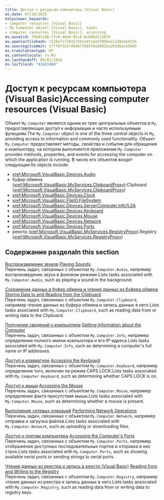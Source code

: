 ```yaml
---
title: Доступ к ресурсам компьютера (Visual Basic)
ms.date: 07/20/2015
helpviewer_keywords:
- computer resources [Visual Basic]
- My.Computer object [Visual Basic], tasks
- computer resources [Visual Basic], accessing
ms.assetid: 75b81c88-f7c0-46e0-95c8-0c006d2120f9
ms.openlocfilehash: 7128a71f28d1755a14fcda5f09bee11202ab4154
ms.sourcegitcommit: efff8f331fd9467f093f8ab8d23a203d6ecb5b60
ms.translationtype: HT
ms.contentlocale: ru-RU
ms.lasthandoff: 09/01/2018
ms.locfileid: "43422468"
---
```

# <a name="accessing-computer-resources-visual-basic"></a><span data-ttu-id="ccfe5-102">Доступ к ресурсам компьютера (Visual Basic)</span><span class="sxs-lookup"><span data-stu-id="ccfe5-102">Accessing computer resources (Visual Basic)</span></span>

<span data-ttu-id="ccfe5-103">Объект `My.Computer` является одним из трех центральных объектов в `My`, предоставляющих доступ к информации и часто используемым функциям.</span><span class="sxs-lookup"><span data-stu-id="ccfe5-103">The `My.Computer` object is one of the three central objects in `My`, providing access to information and commonly used functionality.</span></span> <span data-ttu-id="ccfe5-104">Объект `My.Computer` предоставляет методы, свойства и события для обращения к компьютеру, на котором выполняется приложение.</span><span class="sxs-lookup"><span data-stu-id="ccfe5-104">`My.Computer` provides methods, properties, and events for accessing the computer on which the application is running.</span></span> <span data-ttu-id="ccfe5-105">В число его объектов входят следующие:</span><span class="sxs-lookup"><span data-stu-id="ccfe5-105">Its objects include:</span></span>  
  
-   <xref:Microsoft.VisualBasic.Devices.Audio>
-   <span data-ttu-id="ccfe5-106">буфер обмена (<xref:Microsoft.VisualBasic.MyServices.ClipboardProxy>);</span><span class="sxs-lookup"><span data-stu-id="ccfe5-106">Clipboard (<xref:Microsoft.VisualBasic.MyServices.ClipboardProxy>)</span></span>
-   <xref:Microsoft.VisualBasic.Devices.Clock>
-   <xref:Microsoft.VisualBasic.FileIO.FileSystem>
-   <xref:Microsoft.VisualBasic.Devices.ServerComputer.Info%2A>
-   <xref:Microsoft.VisualBasic.Devices.Keyboard>
-   <xref:Microsoft.VisualBasic.Devices.Mouse>
-   <xref:Microsoft.VisualBasic.Devices.Network>
-   <xref:Microsoft.VisualBasic.Devices.Ports>
-   <span data-ttu-id="ccfe5-107">реестр (<xref:Microsoft.VisualBasic.MyServices.RegistryProxy>).</span><span class="sxs-lookup"><span data-stu-id="ccfe5-107">Registry (<xref:Microsoft.VisualBasic.MyServices.RegistryProxy>)</span></span>
  
## <a name="in-this-section"></a><span data-ttu-id="ccfe5-108">Содержание раздела</span><span class="sxs-lookup"><span data-stu-id="ccfe5-108">In this section</span></span>

<span data-ttu-id="ccfe5-109">[Воспроизведение звуков](../../../../visual-basic/developing-apps/programming/computer-resources/playing-sounds.md) </span><span class="sxs-lookup"><span data-stu-id="ccfe5-109">[Playing Sounds](../../../../visual-basic/developing-apps/programming/computer-resources/playing-sounds.md) </span></span>  
<span data-ttu-id="ccfe5-110">Перечень задач, связанных с объектом `My.Computer.Audio`, например воспроизведение звука в фоновом режиме.</span><span class="sxs-lookup"><span data-stu-id="ccfe5-110">Lists tasks associated with `My.Computer.Audio`, such as playing a sound in the background.</span></span>

<span data-ttu-id="ccfe5-111">[Сохранение данных в буфер обмена и чтение данных из буфера обмена](../../../../visual-basic/developing-apps/programming/computer-resources/storing-data-to-and-reading-from-the-clipboard.md) </span><span class="sxs-lookup"><span data-stu-id="ccfe5-111">[Storing Data to and Reading from the Clipboard](../../../../visual-basic/developing-apps/programming/computer-resources/storing-data-to-and-reading-from-the-clipboard.md) </span></span>  
<span data-ttu-id="ccfe5-112">Перечень задач, связанных с объектом `My.Computer.Clipboard`, например чтение данных из буфера обмена и запись данных в него.</span><span class="sxs-lookup"><span data-stu-id="ccfe5-112">Lists tasks associated with `My.Computer.Clipboard`, such as reading data from or writing data to the Clipboard.</span></span>

<span data-ttu-id="ccfe5-113">[Получение сведений о компьютере](../../../../visual-basic/developing-apps/programming/computer-resources/getting-information-about-the-computer.md) </span><span class="sxs-lookup"><span data-stu-id="ccfe5-113">[Getting Information about the Computer](../../../../visual-basic/developing-apps/programming/computer-resources/getting-information-about-the-computer.md) </span></span>  
<span data-ttu-id="ccfe5-114">Перечень задач, связанных с объектом `My.Computer.Info`, например определение полного имени компьютера и его IP-адреса.</span><span class="sxs-lookup"><span data-stu-id="ccfe5-114">Lists tasks associated with `My.Computer.Info`, such as determining a computer's full name or IP addresses.</span></span>

<span data-ttu-id="ccfe5-115">[Доступ к клавиатуре](../../../../visual-basic/developing-apps/programming/computer-resources/accessing-the-keyboard.md) </span><span class="sxs-lookup"><span data-stu-id="ccfe5-115">[Accessing the Keyboard](../../../../visual-basic/developing-apps/programming/computer-resources/accessing-the-keyboard.md) </span></span>  
<span data-ttu-id="ccfe5-116">Перечень задач, связанных с объектом `My.Computer.Keyboard`, например определение того, включен ли режим CAPS LOCK.</span><span class="sxs-lookup"><span data-stu-id="ccfe5-116">Lists tasks associated with `My.Computer.Keyboard`, such as determining whether CAPS LOCK is on.</span></span>

<span data-ttu-id="ccfe5-117">[Доступ к мыши](../../../../visual-basic/developing-apps/programming/computer-resources/accessing-the-mouse.md) </span><span class="sxs-lookup"><span data-stu-id="ccfe5-117">[Accessing the Mouse](../../../../visual-basic/developing-apps/programming/computer-resources/accessing-the-mouse.md) </span></span>  
<span data-ttu-id="ccfe5-118">Перечень задач, связанных с объектом `My.Computer.Mouse`, например определение факта присутствия мыши.</span><span class="sxs-lookup"><span data-stu-id="ccfe5-118">Lists tasks associated with `My.Computer.Mouse`, such as determining whether a mouse is present.</span></span>

<span data-ttu-id="ccfe5-119">[Выполнение сетевых операций](../../../../visual-basic/developing-apps/programming/computer-resources/performing-network-operations.md) </span><span class="sxs-lookup"><span data-stu-id="ccfe5-119">[Performing Network Operations](../../../../visual-basic/developing-apps/programming/computer-resources/performing-network-operations.md) </span></span>  
<span data-ttu-id="ccfe5-120">Перечень задач, связанных с объектом `My.Computer.Network`, например отправка и загрузка файлов.</span><span class="sxs-lookup"><span data-stu-id="ccfe5-120">Lists tasks associated with `My.Computer.Network`, such as uploading or downloading files.</span></span>

<span data-ttu-id="ccfe5-121">[Доступ к портам компьютера](../../../../visual-basic/developing-apps/programming/computer-resources/accessing-the-computer-s-ports.md) </span><span class="sxs-lookup"><span data-stu-id="ccfe5-121">[Accessing the Computer's Ports](../../../../visual-basic/developing-apps/programming/computer-resources/accessing-the-computer-s-ports.md) </span></span>  
<span data-ttu-id="ccfe5-122">Перечень задач, связанных с объектом `My.Computer.Ports`, например отображение доступных последовательных портов и отправка в них строк.</span><span class="sxs-lookup"><span data-stu-id="ccfe5-122">Lists tasks associated with `My.Computer.Ports`, such as showing available serial ports or sending strings to serial ports.</span></span>

<span data-ttu-id="ccfe5-123">[Чтение данных из реестра и запись в реестр (Visual Basic)](../../../../visual-basic/developing-apps/programming/computer-resources/reading-from-and-writing-to-the-registry.md) </span><span class="sxs-lookup"><span data-stu-id="ccfe5-123">[Reading from and Writing to the Registry](../../../../visual-basic/developing-apps/programming/computer-resources/reading-from-and-writing-to-the-registry.md) </span></span>  
<span data-ttu-id="ccfe5-124">Перечень задач, связанных с объектом `My.Computer.Registry`, например чтение данных из реестра и запись данных в него.</span><span class="sxs-lookup"><span data-stu-id="ccfe5-124">Lists tasks associated with `My.Computer.Registry`, such as reading data from or writing data to registry keys.</span></span>
